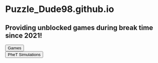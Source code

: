 <html>
<h1>
Puzzle_Dude98.github.io
</h1>
<h2>
Providing unblocked games during break time since 2021!
</h2>
 <button onclick="window.location.href = 'games';">Games</button>
 <br>
<button onclick="window.location.href = 'simulation';">PheT Simulations</button>
</html>
